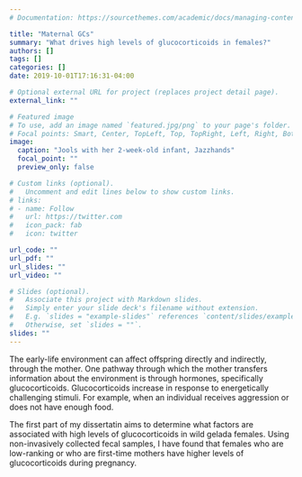 ```yaml
---
# Documentation: https://sourcethemes.com/academic/docs/managing-content/

title: "Maternal GCs"
summary: "What drives high levels of glucocorticoids in females?"
authors: []
tags: []
categories: []
date: 2019-10-01T17:16:31-04:00

# Optional external URL for project (replaces project detail page).
external_link: ""

# Featured image
# To use, add an image named `featured.jpg/png` to your page's folder.
# Focal points: Smart, Center, TopLeft, Top, TopRight, Left, Right, BottomLeft, Bottom, BottomRight.
image:
  caption: "Jools with her 2-week-old infant, Jazzhands"
  focal_point: ""
  preview_only: false

# Custom links (optional).
#   Uncomment and edit lines below to show custom links.
# links:
# - name: Follow
#   url: https://twitter.com
#   icon_pack: fab
#   icon: twitter

url_code: ""
url_pdf: ""
url_slides: ""
url_video: ""

# Slides (optional).
#   Associate this project with Markdown slides.
#   Simply enter your slide deck's filename without extension.
#   E.g. `slides = "example-slides"` references `content/slides/example-slides.md`.
#   Otherwise, set `slides = ""`.
slides: ""
---
```


The early-life environment can affect offspring directly and indirectly, through the mother. One pathway through which the mother transfers information about the environment is through hormones, specifically glucocorticoids. Glucocorticoids increase in response to energetically challenging stimuli. For example, when an individual receives aggression or does not have enough food. 

The first part of my dissertatin aims to determine what factors are associated with high levels of glucocorticoids in wild gelada females. Using non-invasively collected fecal samples, I have found that females who are low-ranking or who are first-time mothers have higher levels of glucocorticoids during pregnancy. 